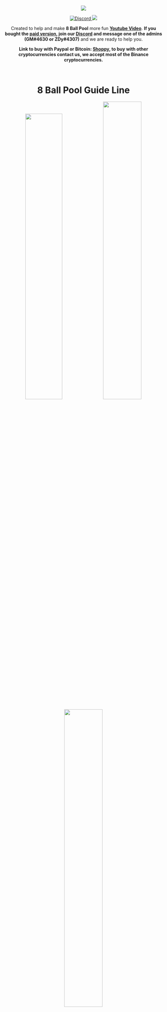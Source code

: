 <br />
<div align="center">
    <img src="https://raw.githubusercontent.com/Felipefury/8-Ball-Pool-Hack-Guide-Line/master/src/img/icon.png">
  </a>
</div>

<p align="center">
    <a href="https://discord.gg/CxG3f7S">
        <img src="https://img.shields.io/discord/675323046680330261.svg?label=Discord&logo=discord" alt="Discord"/>
    </a>
     <a href="https://shoppy.gg/product/NJzfO9I">
        <img src="https://img.shields.io/badge/Buy%20here-Shoppy-green">
    </a>
</p>

<p align="center"> Created to help and make <b>8 Ball Pool</b> more fun <b><a href="https://youtu.be/Lgy_c7YkUyA">Youtube Video</a></b>. <b>If you bought the <a href="https://shoppy.gg/product/NJzfO9I">paid version</a>, join our <a href="https://discord.gg/CxG3f7S">Discord</a> and message one of the admins (GM#4630 or ZDy#4307)</b> and we are ready to help you. </p>

<p align="center"><b>Link to buy with Paypal or Bitcoin: <a href="https://shoppy.gg/product/NJzfO9I">Shoppy</a>, to buy with other cryptocurrencies contact us, we accept most of the Binance cryptocurrencies.</b></p>

<br>

<h1 align="center">8 Ball Pool Guide Line</h1>

<p align="center">
    <img style="width: 48%;" src="https://cdn.discordapp.com/attachments/396904623668985865/810546822670057523/gifModo3.gif"/>
    <img style="width: 49%;" src="https://cdn.discordapp.com/attachments/396904623668985865/810546817338834994/gifModo1.gif"/>
    <img style="width: 49%;" src="https://cdn.discordapp.com/attachments/396904623668985865/810546822526795796/gifModo2.gif"/>
</p>



## Installation

- **[YouTube Video Tutorial](https://youtu.be/31aOwEu9AgU)**

**1.** Install **[Node.JS!](https://nodejs.org/en/download/)**<br>
**2.** Download and extract the **[repository](https://github.com/Felipefury/8-Ball-Pool-Hack-Guide-Line/archive/master.zip)** to your pc.<br>
**3.** Open **install.bat** (it'll auto close).<br>
**4.** Open **run.bat**<br>
**5.** Create an account and login.<br>
**6.** Now you can use the *free* version, if you want all functions buy the paid version: **[Shoppy!](https://shoppy.gg/product/NJzfO9I)**



## Why our system is safe and you will not be punished?

**Q:** How does it work?

**A:** We do not do any type of injection or changes in the game's source code, we create an overlay on your screen, so miniclip won't ban you as them don't detect anything.

![How work](https://cdn.discordapp.com/attachments/396904623668985865/810546814481727558/howwork.gif)



## Our Feedback

<p >
    <a href="https://shoppy.gg/@FelipeGM/feedback">
        <img style="width: 85%" src="https://cdn.discordapp.com/attachments/396904623668985865/810545718568681574/feedback.png"/>
    </a>
</p>



## Compatibility
* **PC**
    * - [x] **Microsoft Windows (7,8,8.1,10,11).**
    * - [x] **Linux.**
    * - [x] **macOS.**

* **Mobile (🚧 in progress 🚧)**
    * - [ ] **Android**
    * - [ ] **iOS**



## Our team

> Felipe GM &nbsp;&middot;&nbsp;
> GitHub [@Felipefury](https://github.com/Felipefury) &nbsp;&middot;&nbsp;
> Discord [GM#4630](https://discord.gg/CxG3f7S)<br>
> Zeedy &nbsp;&middot;&nbsp;
> GitHub [@ZeedyDF](https://github.com/ZeedyDF) &nbsp;&middot;&nbsp;
> Discord [ZDy#4307](https://discord.gg/CxG3f7S)

**IDB.** ©2020, Indústria dos Bots all rights reserved.<br>
